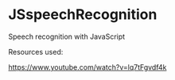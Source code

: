 # JSspeechRecognition
Speech recognition with JavaScript


Resources used:

https://www.youtube.com/watch?v=lq7tFgvdf4k

